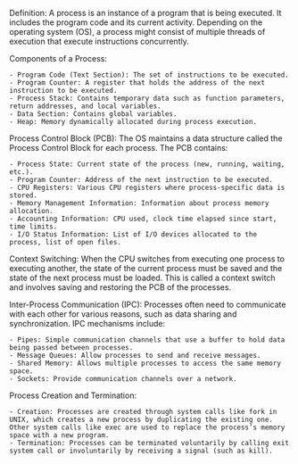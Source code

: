 Definition: A process is an instance of a program that is being executed. It includes the program code and its current activity. 
Depending on the operating system (OS), a process might consist of multiple threads of execution that execute instructions concurrently.

Components of a Process:

    - Program Code (Text Section): The set of instructions to be executed.
    - Program Counter: A register that holds the address of the next instruction to be executed.
    - Process Stack: Contains temporary data such as function parameters, return addresses, and local variables.
    - Data Section: Contains global variables.
    - Heap: Memory dynamically allocated during process execution.

Process Control Block (PCB): The OS maintains a data structure called the Process Control Block for each process. The PCB contains:

    - Process State: Current state of the process (new, running, waiting, etc.).
    - Program Counter: Address of the next instruction to be executed.
    - CPU Registers: Various CPU registers where process-specific data is stored.
    - Memory Management Information: Information about process memory allocation.
    - Accounting Information: CPU used, clock time elapsed since start, time limits.
    - I/O Status Information: List of I/O devices allocated to the process, list of open files.

Context Switching: When the CPU switches from executing one process to executing another, the state of the current process must be saved and the state of the next process must be loaded. 
This is called a context switch and involves saving and restoring the PCB of the processes.

Inter-Process Communication (IPC): Processes often need to communicate with each other for various reasons, such as data sharing and synchronization. IPC mechanisms include:

    - Pipes: Simple communication channels that use a buffer to hold data being passed between processes.
    - Message Queues: Allow processes to send and receive messages.
    - Shared Memory: Allows multiple processes to access the same memory space.
    - Sockets: Provide communication channels over a network.

Process Creation and Termination:

    - Creation: Processes are created through system calls like fork in UNIX, which creates a new process by duplicating the existing one. Other system calls like exec are used to replace the process’s memory space with a new program.
    - Termination: Processes can be terminated voluntarily by calling exit system call or involuntarily by receiving a signal (such as kill).
